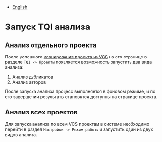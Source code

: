 - [English](../../tqi/launch-analysis.en/)

# Запуск TQI анализа

## Анализ отдельного проекта

После успешного [клонирования проекта из VCS](/on-premise/how-to/projects) на его странице в разделе `TQI -> Проекты` появляется возможность запустить два вида анализа:

1. Анализ дубликатов
1. Анализ авторов

После запуска анализа процесс выполняется в фоновом режиме, и по его завершении результаты становятся доступны на странице проекта.

## Анализ всех проектов

Для запуска анализа по всем VCS проектам в системе необходимо перейти в раздел `Настройки -> Режим работы` и запустить один из двух видов анализа.
